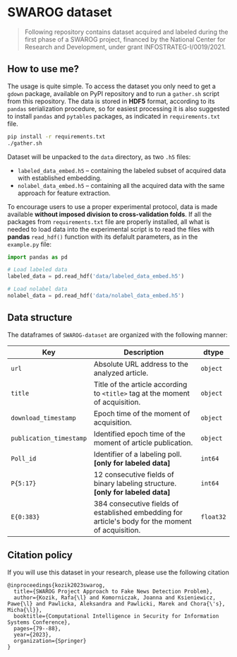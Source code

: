 # SWAROG dataset

> Following repository contains dataset acquired and labeled during the first phase of a SWAROG project, financed by the National Center for Research and Development, under grant INFOSTRATEG-I/0019/2021.

## How to use me?

The usage is quite simple. To access the dataset you only need to get a `gdown` package, available on PyPI repository and to run a `gather.sh` script from this repository. The data is stored in **HDF5** format, according to its `pandas` serialization procedure, so for easiest processing it is also suggested to install `pandas` and `pytables` packages, as indicated in `requirements.txt` file. 

```bash
pip install -r requirements.txt
./gather.sh
```

Dataset will be unpacked to the `data` directory, as two `.h5` files:

- `labeled_data_embed.h5` – containing the labeled subset of acquired data with established embedding.
- `nolabel_data_embed.h5` – containing all the acquired data with the same approach for feature extraction.

To encourage users to use a proper experimental protocol, data is made available **without imposed division to cross-validation folds**. If all the packages from `requirements.txt` file are properly installed, all what is needed to load data into the experimental script is to read the files with **pandas** `read_hdf()` function with its defalult parameters, as in the `example.py` file:

```python
import pandas as pd

# Load labeled data
labeled_data = pd.read_hdf('data/labeled_data_embed.h5')

# Load nolabel data
nolabel_data = pd.read_hdf('data/nolabel_data_embed.h5')
```

## Data structure

The dataframes of `SWAROG-dataset` are organized with the following manner:

|Key|Description|dtype|
|---|---|---|
|`url`| Absolute URL address to the analyzed article. | `object` |
|`title`| Title of the article according to `<title>` tag at the moment of acquisition. | `object` |
|`download_timestamp`| Epoch time of the moment of acquisition. | `object` |
|`publication_timestamp`| Identified epoch time of the moment of article publication. | `object` |
|`Poll_id`| Identifier of a labeling poll. **[only for labeled data]** | `int64` |
|`P{5:17}`| 12 consecutive fields of binary labeling structure. **[only for labeled data]** | `int64` |
|`E{0:383}`| 384 consecutive fields of established embedding for article's body for the moment of acquisition. | `float32` |

## Citation policy

If you will use this dataset in your research, please use the following citation

```
@inproceedings{kozik2023swarog,
  title={SWAROG Project Approach to Fake News Detection Problem},
  author={Kozik, Rafa{\l} and Komorniczak, Joanna and Ksieniewicz, Pawe{\l} and Pawlicka, Aleksandra and Pawlicki, Marek and Chora{\'s}, Micha{\l}},
  booktitle={Computational Intelligence in Security for Information Systems Conference},
  pages={79--88},
  year={2023},
  organization={Springer}
}
```
